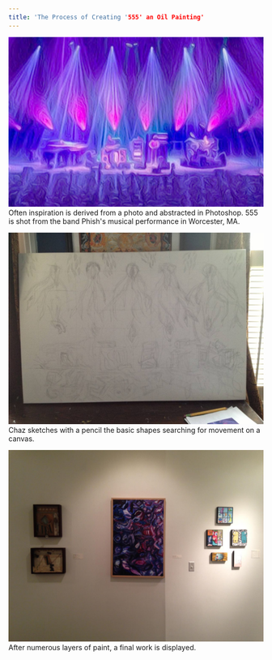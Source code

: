 ```yaml
---
title: 'The Process of Creating '555' an Oil Painting'
---
```


![Photo Inspiration](assets/555-1.jpg)
Often inspiration is derived from a photo and abstracted in Photoshop. 555 is shot from the band Phish's musical performance in Worcester, MA. 

![Canvas Sketch](assets/555-2.jpg)
Chaz sketches with a pencil the basic shapes searching for movement on a canvas.

![Exhibit](assets/555-3.jpg)
After numerous layers of paint, a final work is displayed.
